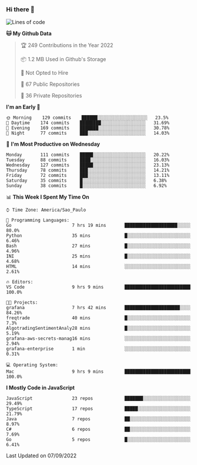### Hi there 👋

<!--
**guicaulada/guicaulada** is a ✨ _special_ ✨ repository because its `README.md` (this file) appears on your GitHub profile.

Here are some ideas to get you started:

- 🔭 I’m currently working on ...
- 🌱 I’m currently learning ...
- 👯 I’m looking to collaborate on ...
- 🤔 I’m looking for help with ...
- 💬 Ask me about ...
- 📫 How to reach me: ...
- 😄 Pronouns: ...
- ⚡ Fun fact: ...
-->

<!--START_SECTION:waka-->
![Lines of code](https://img.shields.io/badge/From%20Hello%20World%20I%27ve%20Written-2.6%20million%20lines%20of%20code-blue)

**🐱 My Github Data** 

> 🏆 249 Contributions in the Year 2022
 > 
> 📦 1.2 MB Used in Github's Storage 
 > 
> 🚫 Not Opted to Hire
 > 
> 📜 67 Public Repositories 
 > 
> 🔑 36 Private Repositories  
 > 
**I'm an Early 🐤** 

```text
🌞 Morning    129 commits    ██████░░░░░░░░░░░░░░░░░░░   23.5% 
🌆 Daytime    174 commits    ████████░░░░░░░░░░░░░░░░░   31.69% 
🌃 Evening    169 commits    ███████░░░░░░░░░░░░░░░░░░   30.78% 
🌙 Night      77 commits     ███░░░░░░░░░░░░░░░░░░░░░░   14.03%

```
📅 **I'm Most Productive on Wednesday** 

```text
Monday       111 commits    █████░░░░░░░░░░░░░░░░░░░░   20.22% 
Tuesday      88 commits     ████░░░░░░░░░░░░░░░░░░░░░   16.03% 
Wednesday    127 commits    █████░░░░░░░░░░░░░░░░░░░░   23.13% 
Thursday     78 commits     ███░░░░░░░░░░░░░░░░░░░░░░   14.21% 
Friday       72 commits     ███░░░░░░░░░░░░░░░░░░░░░░   13.11% 
Saturday     35 commits     █░░░░░░░░░░░░░░░░░░░░░░░░   6.38% 
Sunday       38 commits     █░░░░░░░░░░░░░░░░░░░░░░░░   6.92%

```


📊 **This Week I Spent My Time On** 

```text
⌚︎ Time Zone: America/Sao_Paulo

💬 Programming Languages: 
Go                       7 hrs 19 mins       ████████████████████░░░░░   80.0% 
Python                   35 mins             █░░░░░░░░░░░░░░░░░░░░░░░░   6.46% 
Bash                     27 mins             █░░░░░░░░░░░░░░░░░░░░░░░░   4.96% 
INI                      25 mins             █░░░░░░░░░░░░░░░░░░░░░░░░   4.68% 
HTML                     14 mins             ░░░░░░░░░░░░░░░░░░░░░░░░░   2.61%

🔥 Editors: 
VS Code                  9 hrs 9 mins        █████████████████████████   100.0%

🐱‍💻 Projects: 
grafana                  7 hrs 42 mins       █████████████████████░░░░   84.26% 
freqtrade                40 mins             █░░░░░░░░░░░░░░░░░░░░░░░░   7.3% 
AlgotradingSentimentAnaly28 mins             █░░░░░░░░░░░░░░░░░░░░░░░░   5.19% 
grafana-aws-secrets-manag16 mins             ░░░░░░░░░░░░░░░░░░░░░░░░░   2.94% 
grafana-enterprise       1 min               ░░░░░░░░░░░░░░░░░░░░░░░░░   0.31%

💻 Operating System: 
Mac                      9 hrs 9 mins        █████████████████████████   100.0%

```

**I Mostly Code in JavaScript** 

```text
JavaScript               23 repos            ███████░░░░░░░░░░░░░░░░░░   29.49% 
TypeScript               17 repos            █████░░░░░░░░░░░░░░░░░░░░   21.79% 
Java                     7 repos             ██░░░░░░░░░░░░░░░░░░░░░░░   8.97% 
C#                       6 repos             ██░░░░░░░░░░░░░░░░░░░░░░░   7.69% 
Go                       5 repos             █░░░░░░░░░░░░░░░░░░░░░░░░   6.41%

```



 Last Updated on 07/09/2022
<!--END_SECTION:waka-->
